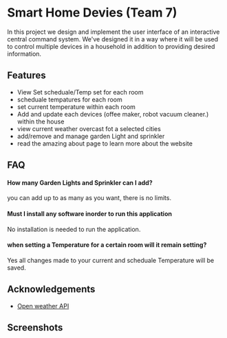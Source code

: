 
# Smart Home Devies (Team 7)
In this project we design and implement the user interface of an interactive central command system. We've designed it in a way where it will be used to control multiple devices in a household in addition to providing desired information.


## Features
- View Set scheduale/Temp set for each room
- scheduale tempatures for each room
- set current temperature within each room
- Add and update each devices (offee maker, robot vacuum cleaner.) within the house
- view current weather overcast fot a selected cities
- add/remove and manage garden Light and sprinkler 
- read the amazing about page to learn more about the website

## FAQ

#### How many Garden Lights and Sprinkler can I add?

you can add up to as many as you want, there is no limits.

#### Must I install any software inorder to run this application

No installation is needed to run the application.

#### when setting a Temperature for a certain room will it remain setting?

Yes all changes made to your current and scheduale Temperature will be saved.



## Acknowledgements

 - [Open weather API ](https://openweathermap.org/api)

## Screenshots


